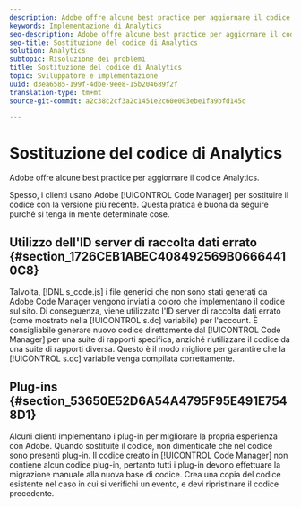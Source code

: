 ```yaml
---
description: Adobe offre alcune best practice per aggiornare il codice Analytics.
keywords: Implementazione di Analytics
seo-description: Adobe offre alcune best practice per aggiornare il codice Analytics.
seo-title: Sostituzione del codice di Analytics
solution: Analytics
subtopic: Risoluzione dei problemi
title: Sostituzione del codice di Analytics
topic: Sviluppatore e implementazione
uuid: d3ea6585-199f-4dbe-9ee8-15b204689f2f
translation-type: tm+mt
source-git-commit: a2c38c2cf3a2c1451e2c60e003ebe1fa9bfd145d

---
```



# Sostituzione del codice di Analytics

Adobe offre alcune best practice per aggiornare il codice Analytics.

Spesso, i clienti usano Adobe [!UICONTROL Code Manager] per sostituire il codice con la versione più recente. Questa pratica è buona da seguire purché si tenga in mente determinate cose.

## Utilizzo dell'ID server di raccolta dati errato {#section_1726CEB1ABEC408492569B06664410C8}

Talvolta, [!DNL s_code.js] i file generici che non sono stati generati da Adobe Code Manager vengono inviati a coloro che implementano il codice sul sito. Di conseguenza, viene utilizzato l'ID server di raccolta dati errato (come mostrato nella [!UICONTROL s.dc] variabile) per l'account. È consigliabile generare nuovo codice direttamente dal [!UICONTROL Code Manager] per una suite di rapporti specifica, anziché riutilizzare il codice da una suite di rapporti diversa. Questo è il modo migliore per garantire che la [!UICONTROL s.dc] variabile venga compilata correttamente.

## Plug-ins {#section_53650E52D6A54A4795F95E491E7548D1}

Alcuni clienti implementano i plug-in per migliorare la propria esperienza con Adobe. Quando sostituite il codice, non dimenticate che nel codice sono presenti plug-in. Il codice creato in [!UICONTROL Code Manager] non contiene alcun codice plug-in, pertanto tutti i plug-in devono effettuare la migrazione manuale alla nuova base di codice. Crea una copia del codice esistente nel caso in cui si verifichi un evento, e devi ripristinare il codice precedente.
